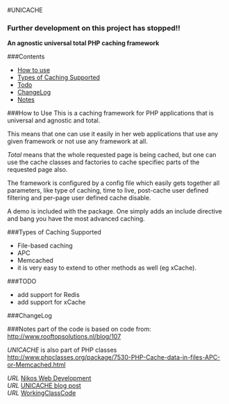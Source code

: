 #UNICACHE 

### Further development on this project has stopped!!


__An agnostic universal total PHP caching framework__

###Contents

* [How to use](#how-to-use)
* [Types of Caching Supported](#types-of-caching-supported)
* [Todo](#todo)
* [ChangeLog](#changelog)
* [Notes](#notes)

###How to Use
This is a caching framework for PHP applications that is universal and agnostic and total.  

This means that one can use it easily in her web applications that use any given framework or not use any framework at all.  

_Total_ means that the whole requested page is being cached, but one can use the cache classes and factories to cache specifiec parts of the requested page also.  

The framework is configured by a config file which easily gets together all parameters, like type of caching, time to live, post-cache user defined filtering and per-page user defined cache disable.

A demo is included with the package. One simply adds an include directive and bang you have the most advanced caching.


###Types of Caching Supported
* File-based caching
* APC
* Memcached
* it is very easy to extend to other methods as well (eg xCache).


###TODO

* add support for Redis
* add support for xCache

###ChangeLog


###Notes
part of the code is based on code from:  http://www.rooftopsolutions.nl/blog/107


*UNICACHE* is also part of PHP classes http://www.phpclasses.org/package/7530-PHP-Cache-data-in-files-APC-or-Memcached.html

*URL* [Nikos Web Development](http://nikos-web-development.netai.net/ "Nikos Web Development")  
*URL* [UNICACHE blog post](http://nikos-web-development.netai.net/blog/unicache-universal-caching-framework-for-php/ "UNICACHE blog post")  
*URL* [WorkingClassCode](http://workingclasscode.uphero.com/ "Working Class Code")  
